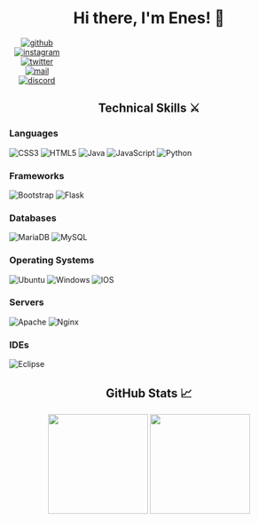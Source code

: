 <h1 align="center">Hi there, I'm Enes! 👋</h1>
<p align="center" style="width: 100px;">
  <span><a href="https://github.com/accomodate/"><img src="https://socialize-md.vercel.app/api/badge/github" alt="github" /></a></span>
  <span><a href="https://www.instagram.com/enesvierzwei/"><img src="https://socialize-md.vercel.app/api/badge/instagram" alt="instagram" /></a></span>
  <span><a href="https://www.twitter.com/daddyenes/"><img src="https://socialize-md.vercel.app/api/badge/twitter" alt="twitter" /></a></span>
  <span><a href="mailto:contact@enes.vip"><img src="https://socialize-md.vercel.app/api/badge/mail" alt="mail" /></a></span>
  <span><a href="https://discords.com/bio/p/gore"><img src="https://socialize-md.vercel.app/api/badge/discord" alt="discord" /></a></span>
</p>

<h2 align="center">Technical Skills ⚔</h2>

<h3>Languages</h3>

![CSS3](https://img.shields.io/badge/css3-%231572B6.svg?style=for-the-badge&logo=css3&logoColor=white)
![HTML5](https://img.shields.io/badge/html5-%23E34F26.svg?style=for-the-badge&logo=html5&logoColor=white)
![Java](https://img.shields.io/badge/java-%23ED8B00.svg?style=for-the-badge&logo=java&logoColor=white)
![JavaScript](https://img.shields.io/badge/javascript-%23323330.svg?style=for-the-badge&logo=javascript&logoColor=%23F7DF1E)
![Python](https://img.shields.io/badge/python-3670A0?style=for-the-badge&logo=python&logoColor=ffdd54)

<h3>Frameworks</h3>

![Bootstrap](https://img.shields.io/badge/bootstrap-%23563D7C.svg?style=for-the-badge&logo=bootstrap&logoColor=white)
![Flask](https://img.shields.io/badge/flask-%23000.svg?style=for-the-badge&logo=flask&logoColor=white)

<h3>Databases</h3>

![MariaDB](https://img.shields.io/badge/MongoDB-%234ea94b.svg?style=for-the-badge&logo=mariadb&logoColor=white)
![MySQL](https://img.shields.io/badge/mysql-%2300f.svg?style=for-the-badge&logo=mysql&logoColor=white)

<h3>Operating Systems</h3>

![Ubuntu](https://img.shields.io/badge/Ubuntu-E95420?style=for-the-badge&logo=ubuntu&logoColor=white)
![Windows](https://img.shields.io/badge/Windows-0078D6?style=for-the-badge&logo=windows&logoColor=white)
![IOS](https://img.shields.io/badge/iOS-000000?style=for-the-badge&logo=ios&logoColor=white)

<h3>Servers</h3>

![Apache](https://img.shields.io/badge/Apache%20Maven-C71A36?style=for-the-badge&logo=Apache%20Maven&logoColor=white)
![Nginx](https://img.shields.io/badge/nginx-%23009639.svg?style=for-the-badge&logo=nginx&logoColor=white)

<h3>IDEs</h3>

![Eclipse](https://img.shields.io/badge/eclipse-000000.svg?style=for-the-badge&logo=eclipse&logoColor=white)

<h2 align="center">GitHub Stats 📈</h2>
<div align="center" class="row justify-content-around">
<img height="180em" src="https://github-readme-stats.vercel.app/api?username=accomodate&show_icons=true&hide_border=true&&count_private=true&include_all_commits=true&theme=dracula" />
<img height="180em" src="https://github-readme-stats.vercel.app/api/top-langs/?username=accomodate&layout=compact&theme=dracula&hide_border=true" />
</div>
